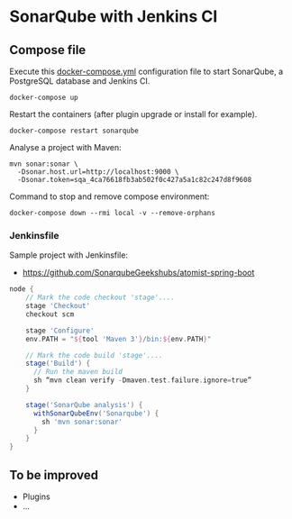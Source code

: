 # SonarQube with Jenkins CI

## Compose file

Execute this [docker-compose.yml](docker-compose.yml) configuration file to start SonarQube, a PostgreSQL database and Jenkins CI.
```shell
docker-compose up
```

Restart the containers (after plugin upgrade or install for example).

```shell
docker-compose restart sonarqube
```

Analyse a project with Maven:
```shell
mvn sonar:sonar \
  -Dsonar.host.url=http://localhost:9000 \
  -Dsonar.token=sqa_4ca76618fb3ab502f0c427a5a1c82c247d8f9608
```

Command to stop and remove compose environment:
```shell
docker-compose down --rmi local -v --remove-orphans
```

### Jenkinsfile

Sample project with Jenkinsfile:
* https://github.com/SonarqubeGeekshubs/atomist-spring-boot

```groovy
node {
    // Mark the code checkout 'stage'....
    stage 'Checkout'
    checkout scm

    stage 'Configure'
    env.PATH = "${tool 'Maven 3'}/bin:${env.PATH}"

    // Mark the code build 'stage'....
    stage('Build') {
      // Run the maven build
      sh “mvn clean verify -Dmaven.test.failure.ignore=true”
    }

    stage('SonarQube analysis') {
      withSonarQubeEnv('Sonarqube') {
        sh 'mvn sonar:sonar'
      }
    }
}
```

## To be improved

 + Plugins
 + ...
